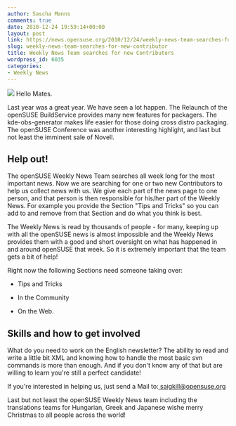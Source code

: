 ```yaml
---
author: Sascha Manns
comments: true
date: 2010-12-24 19:59:14+00:00
layout: post
link: https://news.opensuse.org/2010/12/24/weekly-news-team-searches-for-new-contributor/
slug: weekly-news-team-searches-for-new-contributor
title: Weekly News Team searches for new Contributors
wordpress_id: 6035
categories:
- Weekly News
---
```


![](//images.pixelio.de/data/media/51/sterre_22_wr_Large.jpg)
Hello Mates.

Last year was a great year. We have seen a lot happen. The Relaunch of the openSUSE BuildService provides many new features for packagers. The kde-obs-generator makes life easier for those doing cross distro packaging. The openSUSE Conference was another interesting highlight, and last but not least the imminent sale of Novell.



## Help out!



The openSUSE Weekly News Team searches all week long for the most important news. Now we are searching for one or two new Contributors to help us collect news with us. We give each part of the news page to one person, and that person is then responsible for his/her part of the Weekly News. For example you provide the Section "Tips and Tricks" so you can add to and remove from that Section and do what you think is best.

The Weekly News is read by thousands of people - for many, keeping up with all the openSUSE news is almost impossible and the Weekly News provides them with a good and short oversight on what has happened in and around openSUSE that week. So it is extremely important that the team gets a bit of help!

Right now  the following Sections need someone taking over:



	
  * Tips and Tricks

	
  * In the Community

	
  * On the Web.





## Skills and how to get involved


What do you need to work on the English newsletter? The ability to read and write a little bit XML and knowing how to handle the most basic svn commands is more than enough. And if  you don't know any of that but are willing to learn you're still a perfect candidate!

If you're interested in helping us, just send a Mail to:[ saigkill@opensuse.org](mailto:saigkill@opensuse.org)

Last but not least the openSUSE Weekly News team including the translations teams for Hungarian, Greek and Japanese wishe merry Christmas to all people across the world!
